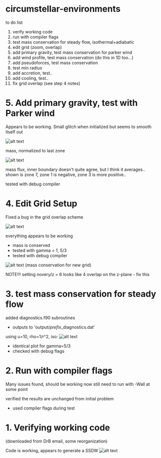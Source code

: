 # circumstellar-environments


to do list

1.  verify working code
2.  run with compiler flags
3.  test mass conservation for steady flow, isothermal+adiabatic
4.  edit grid (zoom, overlap)
5.  add primary gravity, test mass conservation for parker wind
6.  add wind profile, test mass conservation (do this in 1D too...)
7.  add pseudoforces, test mass conservation
8.  test min radius
9.  add accretion, test..
10. add cooling, test..
11. fix grid overlap (see step 4 notes)


# 5. Add primary gravity, test with Parker wind

Appears to be working. Small glitch when initialized but seems to smooth itself out

![alt text](http://astro.physics.ncsu.edu/~cekolb/research/circumstellar-environments/img/step5_mass.png)

mass, normalized to last zone

![alt text](http://astro.physics.ncsu.edu/~cekolb/research/circumstellar-environments/img/step5_flux.png)

mass flux, inner boundary doesn't quite agree, but I think it averages.. shown is zone 7, zone 1 is negative, zone 3 is more positive..

tested with debug compiler


# 4. Edit Grid Setup

Fixed a bug in the grid overlap scheme

![alt text](http://astro.physics.ncsu.edu/~cekolb/research/circumstellar-environments/img/overlap.png)

everything appears to be working
 - mass is conserved
 - tested with gamma = 1, 5/3
 - tested with debug compiler

![alt text](http://astro.physics.ncsu.edu/~cekolb/research/circumstellar-environments/img/mass_conservation2.png)
(mass conservation for new grid)

 NOTE!!! setting novery/z = 6 looks like 4 overlap on the z-plane - fix this


# 3. test mass conservation for steady flow

added diagnostics.f90 subroutines
 - outputs to 'output/*prefix*_diagnostics.dat'

using u=10, rho=1/r^2, iso:
![alt text](http://astro.physics.ncsu.edu/~cekolb/research/circumstellar-environments/img/mass_conservation1.png)

 - identical plot for gamma=5/3
 - checked with debug flags


# 2. Run with compiler flags

Many issues found, should be working now
still need to run with -Wall at some point

verified the results are unchanged from initial problem
 - used compiler flags during test


# 1. Verifying working code 
(downloaded from DrB email, some reorganization)

Code is working, appears to generate a SSDW
![alt text](http://astro.physics.ncsu.edu/~cekolb/research/circumstellar-environments/img/initial.png)